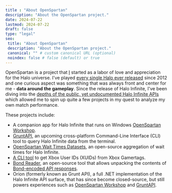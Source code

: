 ```yaml
---
title : "About OpenSpartan"
description: "About the OpenSpartan project."
date: 2024-07-22
lastmod: 2024-07-22
draft: false
type: "legal"
seo:
 title: "About OpenSpartan"
 description: "About the OpenSpartan project."
 canonical: "" # custom canonical URL (optional)
 noindex: false # false (default) or true
---
```


OpenSpartan is a project that [I](https://den.dev) started as a labor of love and appreciation for the Halo universe. I've played [every single Halo ever released](https://den.dev/blog/halo-legendary/) since 2012 and one curious aspect was something that was always front and center for me - **data around the gameplay**. Since the release of Halo Infinite, I've been diving into the [depths of the public, yet undocumented Halo Infinite APIs](https://den.dev/tags/halo-api/) which allowed me to spin up quite a few projects in my quest to analyze my own match performance.

These projects include:

- A companion app for Halo Infinite that runs on Windows [OpenSpartan Workshop](https://www.openspartan.com/docs/workshop/guides/get-started).
- [GruntAPI](https://gruntapi.com), an upcoming cross-platform Command-Line Interface (CLI) tool to query Halo Infinite data from the terminal.
- [OpenSpartan Wait Times Datasets](https://github.com/OpenSpartan/waittimes-datasets), an open-source aggregation of wait times for Halo Infinite.
- [A CLI tool](https://github.com/OpenSpartan/xuid-resolver) to get Xbox User IDs (XUIDs) from Xbox Gamertags.
- [Bond Reader](https://github.com/dend/bond-reader), an open-source tool that allows unpacking the contents of [Bond-encoded API responses](https://den.dev/blog/parsing-halo-api-bond/).
- Orion (formerly known as Grunt API), a full .NET implementation of the Halo Infinite API surface, that has since become closed-source, but still powers experiences such as [OpenSpartan Workshop](https://www.openspartan.com/docs/workshop/guides/get-started) and [GruntAPI](https://gruntapi.com).
